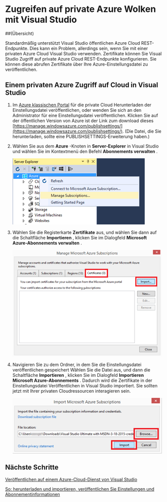 <properties 
   pageTitle="Zugreifen auf private Azure Wolken mit Visual Studio | Microsoft Azure"
   description="Erfahren Sie, wie private Zugriff auf Cloudressourcen mithilfe von Visual Studio."
   services="visual-studio-online"
   documentationCenter="na"
   authors="TomArcher"
   manager="douge"
   editor="" />
<tags 
   ms.service="multiple"
   ms.devlang="dotnet"
   ms.topic="article"
   ms.tgt_pltfrm="na"
   ms.workload="multiple"
   ms.date="08/15/2016"
   ms.author="tarcher" />

# <a name="accessing-private-azure-clouds-with-visual-studio"></a>Zugreifen auf private Azure Wolken mit Visual Studio

##<a name="overview"></a>(Übersicht)

Standardmäßig unterstützt Visual Studio öffentlichen Azure Cloud REST-Endpunkte. Dies kann ein Problem, allerdings sein, wenn Sie mit einer privaten Azure Cloud Visual Studio verwenden. Zertifikate können Sie Visual Studio Zugriff auf private Azure Cloud REST-Endpunkte konfigurieren. Sie können diese abrufen Zertifikate über Ihre Azure-Einstellungsdatei zu veröffentlichen.

## <a name="to-access-a-private-azure-cloud-in-visual-studio"></a>Einem privaten Azure Zugriff auf Cloud in Visual Studio

1. Im [Azure klassischen Portal](http://go.microsoft.com/fwlink/?LinkID=213885) für die private Cloud Herunterladen der Einstellungsdatei veröffentlichen, oder wenden Sie sich an den Administrator für eine Einstellungsdatei veröffentlichen. Klicken Sie auf der öffentlichen Version von Azure ist der Link zum download dieses [https://manage.windowsazure.com/publishsettings/](https://manage.windowsazure.com/publishsettings/). (Die Datei, die Sie herunterladen, sollte eine PUBLISHSETTINGS-Erweiterung haben.)

1. Wählen Sie aus dem **Azure** -Knoten in **Server-Explorer** in Visual Studio und wählen Sie im Kontextmenü den Befehl **Abonnements verwalten** .

    ![Befehl Abonnements verwalten](./media/vs-azure-tools-access-private-azure-clouds-with-visual-studio/IC790778.png)

1. Wählen Sie die Registerkarte **Zertifikate** aus, und wählen Sie dann auf die Schaltfläche **Importieren** , klicken Sie im Dialogfeld **Microsoft Azure-Abonnements verwalten** .

    ![Importieren von Azure Zertifikaten](./media/vs-azure-tools-access-private-azure-clouds-with-visual-studio/IC790779.png)

1. Navigieren Sie zu dem Ordner, in dem Sie die Einstellungsdatei veröffentlichen gespeichert Wählen Sie die Datei aus, und dann die Schaltfläche **Importieren** , klicken Sie im Dialogfeld **Importieren Microsoft Azure-Abonnements** . Dadurch wird die Zertifikate in der Einstellungsdatei Veröffentlichen in Visual Studio importiert. Sie sollten jetzt mit Ihrer privaten Cloudressourcen interagieren sein.

    ![Importieren von veröffentlichungseinstellungen](./media/vs-azure-tools-access-private-azure-clouds-with-visual-studio/IC790780.png)

## <a name="next-steps"></a>Nächste Schritte

[Veröffentlichen auf einem Azure-Cloud-Dienst von Visual Studio](https://msdn.microsoft.com/library/azure/ee460772.aspx)

[So: herunterladen und importieren, veröffentlichen Sie Einstellungen und Abonnementinformationen](https://msdn.microsoft.com/library/dn385850(v=nav.70).aspx)

